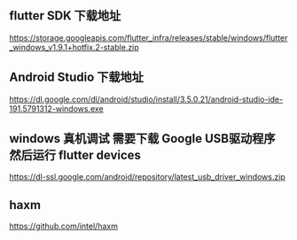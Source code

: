 ## flutter SDK 下载地址
<https://storage.googleapis.com/flutter_infra/releases/stable/windows/flutter_windows_v1.9.1+hotfix.2-stable.zip>

## Android Studio 下载地址
<https://dl.google.com/dl/android/studio/install/3.5.0.21/android-studio-ide-191.5791312-windows.exe>

## windows 真机调试 需要下载 Google USB驱动程序 然后运行 flutter devices
<https://dl-ssl.google.com/android/repository/latest_usb_driver_windows.zip>
## haxm
<https://github.com/intel/haxm>